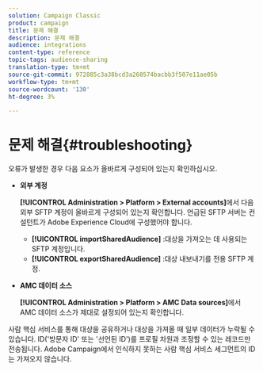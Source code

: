 ```yaml
---
solution: Campaign Classic
product: campaign
title: 문제 해결
description: 문제 해결
audience: integrations
content-type: reference
topic-tags: audience-sharing
translation-type: tm+mt
source-git-commit: 972885c3a38bcd3a260574bacbb3f507e11ae05b
workflow-type: tm+mt
source-wordcount: '130'
ht-degree: 3%

---
```



# 문제 해결{#troubleshooting}

오류가 발생한 경우 다음 요소가 올바르게 구성되어 있는지 확인하십시오.

* **외부 계정**

   **[!UICONTROL Administration > Platform > External accounts]**&#x200B;에서 다음 외부 SFTP 계정이 올바르게 구성되어 있는지 확인합니다. 언급된 SFTP 서버는 컨설턴트가 Adobe Experience Cloud에 구성했어야 합니다.

   * **[!UICONTROL importSharedAudience]** :대상을 가져오는 데 사용되는 SFTP 계정입니다.
   * **[!UICONTROL exportSharedAudience]** :대상 내보내기를 전용 SFTP 계정.

* **AMC 데이터 소스**

   **[!UICONTROL Administration > Platform > AMC Data sources]**&#x200B;에서 AMC 데이터 소스가 제대로 설정되어 있는지 확인합니다.

사람 핵심 서비스를 통해 대상을 공유하거나 대상을 가져올 때 일부 데이터가 누락될 수 있습니다. ID(&#39;방문자 ID&#39; 또는 &#39;선언된 ID&#39;)를 프로필 차원과 조정할 수 있는 레코드만 전송됩니다. Adobe Campaign에서 인식하지 못하는 사람 핵심 서비스 세그먼트의 ID는 가져오지 않습니다.
